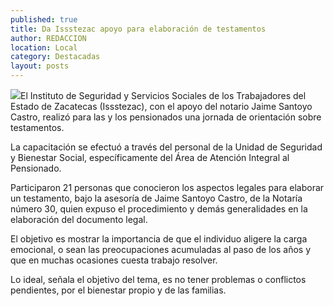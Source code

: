 ```yaml
---
published: true
title: Da Issstezac apoyo para elaboración de testamentos
author: REDACCION
location: Local
category: Destacadas
layout: posts
---
```


![](http://i.imgur.com/Kq7w1pJm.jpg)El Instituto de Seguridad y Servicios Sociales de los Trabajadores del Estado de Zacatecas (Issstezac), con el apoyo del notario Jaime Santoyo Castro, realizó para las y los pensionados una jornada de orientación sobre testamentos.
 
La capacitación se efectuó a través del personal de la Unidad de Seguridad y Bienestar Social, específicamente del Área de Atención Integral al Pensionado.
 
Participaron 21 personas que conocieron los aspectos legales para elaborar un testamento, bajo la asesoría de Jaime Santoyo Castro, de la Notaría número 30, quien expuso el procedimiento y demás generalidades en la elaboración del documento legal.
 
El objetivo es mostrar la importancia de que el individuo aligere la carga emocional, o sean las preocupaciones acumuladas al paso de los años y que en muchas ocasiones cuesta trabajo resolver.
 
Lo ideal, señala el objetivo del tema, es no tener problemas o conflictos pendientes, por el bienestar propio y de las familias.
